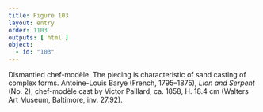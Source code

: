 ```yaml
---
title: Figure 103
layout: entry
order: 1103
outputs: [ html ]
object:
  - id: "103"
---
```


Dismantled chef-modèle. The piecing is characteristic of sand casting of complex forms. Antoine-Louis Barye (French, 1795–1875), *Lion and Serpent* (No. 2), chef-modèle cast by Victor Paillard, ca. 1858, H. 18.4 cm (Walters Art Museum, Baltimore, inv. 27.92).
